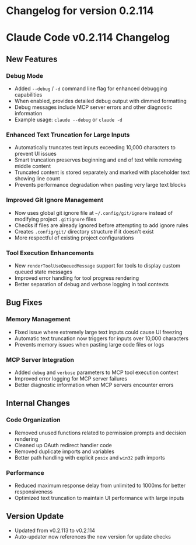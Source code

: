 # Changelog for version 0.2.114

# Claude Code v0.2.114 Changelog

## New Features

### Debug Mode
- Added `--debug` / `-d` command line flag for enhanced debugging capabilities
- When enabled, provides detailed debug output with dimmed formatting
- Debug messages include MCP server errors and other diagnostic information
- Example usage: `claude --debug` or `claude -d`

### Enhanced Text Truncation for Large Inputs
- Automatically truncates text inputs exceeding 10,000 characters to prevent UI issues
- Smart truncation preserves beginning and end of text while removing middle content
- Truncated content is stored separately and marked with placeholder text showing line count
- Prevents performance degradation when pasting very large text blocks

### Improved Git Ignore Management
- Now uses global git ignore file at `~/.config/git/ignore` instead of modifying project `.gitignore` files
- Checks if files are already ignored before attempting to add ignore rules
- Creates `.config/git/` directory structure if it doesn't exist
- More respectful of existing project configurations

### Tool Execution Enhancements
- New `renderToolUseQueuedMessage` support for tools to display custom queued state messages
- Improved error handling for tool progress rendering
- Better separation of debug and verbose logging in tool contexts

## Bug Fixes

### Memory Management
- Fixed issue where extremely large text inputs could cause UI freezing
- Automatic text truncation now triggers for inputs over 10,000 characters
- Prevents memory issues when pasting large code files or logs

### MCP Server Integration
- Added `debug` and `verbose` parameters to MCP tool execution context
- Improved error logging for MCP server failures
- Better diagnostic information when MCP servers encounter errors

## Internal Changes

### Code Organization
- Removed unused functions related to permission prompts and decision rendering
- Cleaned up OAuth redirect handler code
- Removed duplicate imports and variables
- Better path handling with explicit `posix` and `win32` path imports

### Performance
- Reduced maximum response delay from unlimited to 1000ms for better responsiveness
- Optimized text truncation to maintain UI performance with large inputs

## Version Update
- Updated from v0.2.113 to v0.2.114
- Auto-updater now references the new version for update checks
